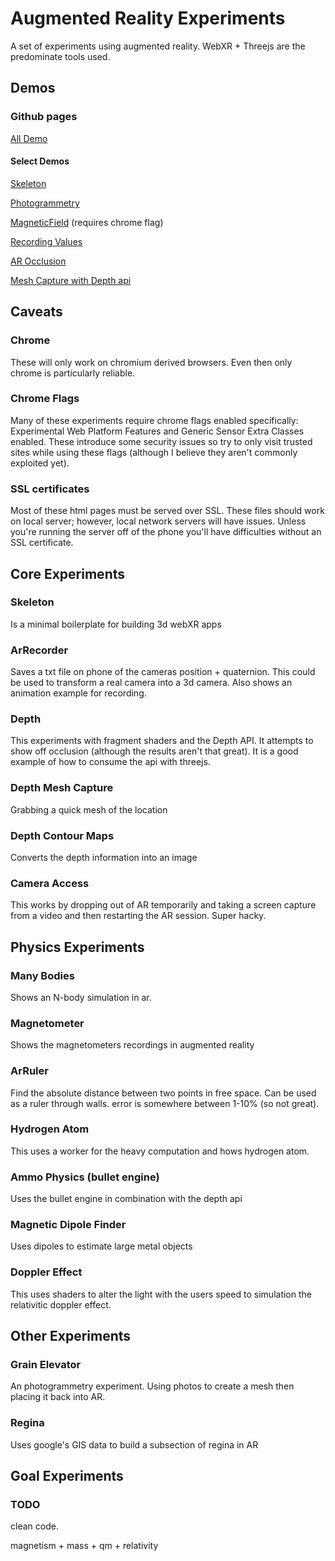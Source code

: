 # Augmented Reality Experiments
A set of experiments using augmented reality. WebXR + Threejs are the predominate tools used.

## Demos

### Github pages
[All Demo](https://graemeniedermayer.github.io/ArExperiments/) 

#### Select Demos
[Skeleton](https://graemeniedermayer.github.io/ArExperiments/html/ArSkeleton.html)

[Photogrammetry](https://graemeniedermayer.github.io/ArExperiments/html/Photogrammetry.html)

[MagneticField](https://graemeniedermayer.github.io/ArExperiments/html/MagneticField.html) (requires chrome flag)

[Recording Values](https://graemeniedermayer.github.io/ArExperiments/html/arRecord.html) 

[AR Occlusion](https://graemeniedermayer.github.io/ArExperiments/html/depthOcclusion.html) 

[Mesh Capture with Depth api](https://graemeniedermayer.github.io/ArExperiments/html/depthMesh.html) 

## Caveats

### Chrome
These will only work on chromium derived browsers. Even then only chrome is particularly reliable.

### Chrome Flags
Many of these experiments require chrome flags enabled specifically: Experimental Web Platform Features and Generic Sensor Extra Classes enabled. These introduce some security issues so try to only visit trusted sites while using these flags (although I believe they aren't commonly exploited yet).

### SSL certificates
Most of these html pages must be served over SSL. These files should work on local server; however, local network servers will have issues. Unless you're running the server off of the phone you'll have difficulties without an SSL certificate.

## Core Experiments

### Skeleton
Is a minimal boilerplate for building 3d webXR apps

### ArRecorder
Saves a txt file on phone of the cameras position + quaternion. This could be used to transform a real camera into a 3d camera. Also shows an animation example for recording.

### Depth
This experiments with fragment shaders and the Depth API.  It attempts to show off occlusion (although the results aren't that great). It is a good example of how to consume the api with threejs.

### Depth Mesh Capture
Grabbing a quick mesh of the location

### Depth Contour Maps
Converts the depth information into an image

### Camera Access
This works by dropping out of AR temporarily and taking a screen capture from a video and then restarting the AR session. Super hacky.

## Physics Experiments

### Many Bodies
Shows an N-body simulation in ar.

### Magnetometer
Shows the magnetometers recordings in augmented reality 

### ArRuler
Find the absolute distance between two points in free space. Can be used as a ruler through walls. error is somewhere between 1-10% (so not great).

### Hydrogen Atom
This uses a worker for the heavy computation and hows hydrogen atom. 

### Ammo Physics (bullet engine)
Uses the bullet engine in combination with the depth api

### Magnetic Dipole Finder
Uses dipoles to estimate large metal objects

### Doppler Effect
This uses shaders to alter the light with the users speed to simulation the relativitic doppler effect.

## Other Experiments

### Grain Elevator
An photogrammetry experiment. Using photos to create a mesh then placing it back into AR.

### Regina
Uses google's GIS data to build a subsection of regina in AR

## Goal Experiments
 
### TODO
clean code.

magnetism + mass + qm + relativity
